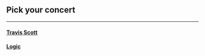 ## Pick your concert
---
#### [Travis Scott](situation/choice-travis.md)
#### [Logic](situations/choice.md)